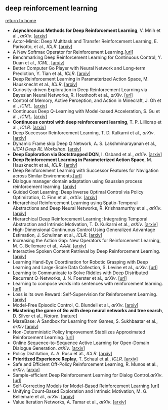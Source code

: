 ## deep reinforcement learning

[return to home](../../../README.md)

- <b>Asynchronous Methods for Deep Reinforcement Learning</b>, V. Mnih et al., *arXiv*. [[arxiv](http://arxiv.org/abs/1602.01783)]
- Actor-Mimic: Deep Multitask and Transfer Reinforcement Learning, E. Parisotto, et al., *ICLR*. [[arxiv](http://arxiv.org/abs/1511.06342)]
- A New Softmax Operator for Reinforcement Learning.[[url](https://128.84.21.199/abs/1612.05628?context=cs)]
- Benchmarking Deep Reinforcement Learning for Continuous Control, Y. Duan et al., *ICML*. [[arxiv](https://arxiv.org/abs/1604.06778)]
- Better Computer Go Player with Neural Network and Long-term Prediction, Y. Tian et al., *ICLR*. [[arxiv](http://arxiv.org/abs/1511.06410)]
- Deep Reinforcement Learning in Parameterized Action Space, M. Hausknecht et al., *ICLR*. [[arxiv](http://arxiv.org/abs/1511.04143)]
- Curiosity-driven Exploration in Deep Reinforcement Learning via Bayesian Neural Networks, R. Houthooft et al., *arXiv*. [[url](http://arxiv.org/abs/1605.09674)]
- Control of Memory, Active Perception, and Action in Minecraft, J. Oh et al., *ICML*. [[arxiv](http://arxiv.org/abs/1605.09128)]
- Continuous Deep Q-Learning with Model-based Acceleration, S. Gu et al., *ICML*. [[arxiv](http://arxiv.org/abs/1603.00748)]
- <b>Continuous control with deep reinforcement learning</b>, T. P. Lillicrap et al., *ICLR*. [[arxiv](http://arxiv.org/abs/1509.02971)]
- Deep Successor Reinforcement Learning, T. D. Kulkarni et al., *arXiv*. [[arxiv](http://arxiv.org/abs/1606.02396)]
- Dynamic Frame skip Deep Q Network, A. S. Lakshminarayanan et al., *IJCAI Deep RL Workshop*. [[arxiv](http://arxiv.org/abs/1605.05365)]
- <b>Deep Exploration via Bootstrapped DQN</b>, I. Osband et al., *arXiv*. [[arxiv](http://arxiv.org/abs/1602.04621)]
- <b>Deep Reinforcement Learning in Parameterized Action Space</b>, M. Hausknecht et al., *ICLR*. [[arxiv](http://arxiv.org/abs/1511.04143)]
- Deep Reinforcement Learning with Successor Features for Navigation across Similar Environments.[[url](https://scirate.com/arxiv/1612.05533)]
- Dialogue manager domain adaptation using Gaussian process reinforcement learning. [[arxiv](https://arxiv.org/abs/1609.02846)]
- Guided Cost Learning: Deep Inverse Optimal Control via Policy Optimization, C. Finn et al., *arXiv*. [[arxiv](http://arxiv.org/abs/1603.00448)]
- Hierarchical Reinforcement Learning using Spatio-Temporal Abstractions and Deep Neural Networks, R. Krishnamurthy et al., *arXiv*. [[arxiv](https://arxiv.org/abs/1605.05359)]
- Hierarchical Deep Reinforcement Learning: Integrating Temporal Abstraction and Intrinsic Motivation, T. D. Kulkarni et al., *arXiv*. [[arxiv](https://arxiv.org/abs/1604.06057)]
- High-Dimensional Continuous Control Using Generalized Advantage Estimation, J. Schulman et al., *ICLR*. [[arxiv](http://arxiv.org/abs/1506.02438)]
- Increasing the Action Gap: New Operators for Reinforcement Learning, M. G. Bellemare et al., *AAAI*. [[arxiv](http://arxiv.org/abs/1512.04860)]
- Interactive Spoken Content Retrieval by Deep Reinforcement Learning. [[arxiv](https://arxiv.org/abs/1609.05234)]
- Learning Hand-Eye Coordination for Robotic Grasping with Deep Learning and Large-Scale Data Collection, S. Levine et al., *arXiv*. [[url](http://arxiv.org/abs/1603.02199)]
- Learning to Communicate to Solve Riddles with Deep Distributed Recurrent Q-Networks, J. N. Foerster et al., *arXiv*. [[url](http://arxiv.org/abs/1602.02672)]
- Learning to compose words into sentences with reinforcement learning. [[url](https://www.google.com.hk/url?sa=t&rct=j&q=&esrc=s&source=web&cd=3&cad=rja&uact=8&ved=0ahUKEwim56OJ1I_RAhUJi1QKHcDRAEYQFgg2MAI&url=https%3A%2F%2Fwww.reddit.com%2Fr%2FMachineLearning%2Fcomments%2F5b373g%2Fr_learning_to_compose_words_into_sentences_with%2F&usg=AFQjCNFBoour5fTqAiKQF1NXNon2e-j9pA)]
- Loss is its own Reward: Self-Supervision for Reinforcement Learning.[[arxiv](https://arxiv.org/abs/1612.07307)]
- Model-Free Episodic Control, C. Blundell et al., *arXiv*. [[arxiv](http://arxiv.org/abs/1606.04460)]
- <b>Mastering the game of Go with deep neural networks and tree search</b>, D. Silver et al., *Nature*. [[nature](http://www.nature.com/nature/journal/v529/n7587/full/nature16961.html)]
- MazeBase: A Sandbox for Learning from Games, S. Sukhbaatar et al., *arXiv* [[arxiv](http://arxiv.org/abs/1511.07401)]
- Non-Deterministic Policy Improvement Stabilizes Approximated Reinforcement Learning. [[url](https://ewrl.files.wordpress.com/2016/11/ewrl13-2016-submission_2.pdf)]
- Online Sequence-to-Sequence Active Learning for Open-Domain Dialogue Generation. *arXiv*. [[arxiv](https://arxiv.org/abs/1612.03929)]
- Policy Distillation, A. A. Rusu et at., *ICLR*. [[arxiv](http://arxiv.org/abs/1511.06295)]
- <b>Prioritized Experience Replay</b>, T. Schaul et al., *ICLR*. [[arxiv](http://arxiv.org/abs/1511.05952)]
- Safe and Efficient Off-Policy Reinforcement Learning, R. Munos et al., *arXiv*. [[arxiv](https://arxiv.org/abs/1606.02647)]
- Sample-efficient Deep Reinforcement Learning for Dialog Control.*arXiv*.[[url](https://scirate.com/arxiv/1612.06000)]
- Self-Correcting Models for Model-Based Reinforcement Learning.[[url](https://scirate.com/arxiv/1612.06018)]
- Unifying Count-Based Exploration and Intrinsic Motivation, M. G. Bellemare et al., *arXiv*. [[arxiv](https://arxiv.org/abs/1606.01868)]
- Value Iteration Networks, A. Tamar et al., *arXiv*. [[arxiv](http://arxiv.org/abs/1602.02867)]
